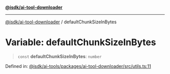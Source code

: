 [**@isdk/ai-tool-downloader**](../README.md)

***

[@isdk/ai-tool-downloader](../globals.md) / defaultChunkSizeInBytes

# Variable: defaultChunkSizeInBytes

> `const` **defaultChunkSizeInBytes**: `number`

Defined in: [@isdk/ai-tools/packages/ai-tool-downloader/src/utils.ts:11](https://github.com/isdk/ai-tool-download.js/blob/bb7b97dd280c83d13cc627a69cac9a861e3cf016/src/utils.ts#L11)
